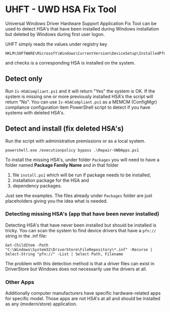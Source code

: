 # UHFT - UWD HSA Fix Tool
Universal Windows Driver Hardware Support Application Fix Tool can be used to detect HSA's that have been installed during Windows installation but deleted by Windows during first user logon.

UHFT simply reads the values under registry key
```
HKLM\SOFTWARE\Microsoft\Windows\CurrentVersion\DeviceSetup\InstalledPfns
```
and checks is a corresponding HSA is installed on the system.

## Detect only
Run `Is-HSACompliant.ps1` and it will return "Yes" the system is OK. If the system is missing one or more previously installed HSA's the script will return "No".
You can use `Is-HSACompliant.ps1` as a MEMCM (ConfigMgr) compliance configuration item PowerShell script to detect if you have systems with deleted HSA's.

## Detect and install (fix deleted HSA's)

Run the script with administrative premissions or as a local system.
```
powershell.exe /executionpolicy bypass .\Repair-UWDApps.ps1
```
To install the missing HSA's, under folder `Packages` you will need to have  a folder named **Package Family Name** and in that folder 
1. file `install.ps1` which will be run if package needs to be installed,
2. installation package for the HSA and
3. dependency packages.

Just see the examples. The files already under `Packages` folder are just placeholders giving you the idea what is needed.

### Detecting missing HSA's (app that have been never installed)
Detecting HSA's that have never been installed but should be installed is tricky. You can scan the system to find device drivers that have a `pfn://` string in the .inf file:
```
Get-ChildItem -Path "C:\Windows\System32\DriverStore\FileRepository\*.inf" -Recurse | Select-String "pfn://" -List | Select Path, Filename
```
The problem with this detection method is that a driver files can exist in DriverStore but Windows does not necessarily use the drivers at all.

### Other Apps
Additionally computer manufacturers have specific hardware-related apps for specific model. Those apps are not HSA's at all and should be installed as any (modern/store) application.
